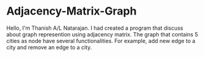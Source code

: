 # Adjacency-Matrix-Graph
Hello, I'm Thanish A/L Natarajan. I had created a program that discuss about graph represention using adjacency matrix.
The graph that contains 5 cities as node have several functionalities. For example, add new edge to a city and remove an edge to a city.
